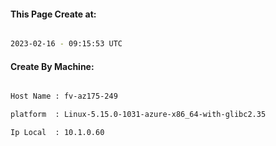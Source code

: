 
   
#### This Page Create at:

```bash

2023-02-16 - 09:15:53 UTC

```

#### Create By Machine:

```bash

Host Name : fv-az175-249

platform  : Linux-5.15.0-1031-azure-x86_64-with-glibc2.35

Ip Local  : 10.1.0.60

```

